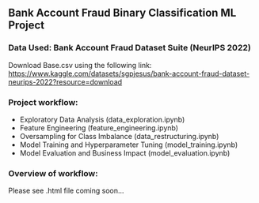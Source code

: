 ## Bank Account Fraud Binary Classification ML Project

### Data Used: Bank Account Fraud Dataset Suite (NeurIPS 2022)
Download Base.csv using the following link:
https://www.kaggle.com/datasets/sgpjesus/bank-account-fraud-dataset-neurips-2022?resource=download


### Project workflow:
- Exploratory Data Analysis (data_exploration.ipynb)
- Feature Engineering (feature_engineering.ipynb)
- Oversampling for Class Imbalance (data_restructuring.ipynb)
- Model Training and Hyperparameter Tuning (model_training.ipynb)
- Model Evaluation and Business Impact (model_evaluation.ipynb)

### Overview of workflow:
Please see .html file coming soon...
